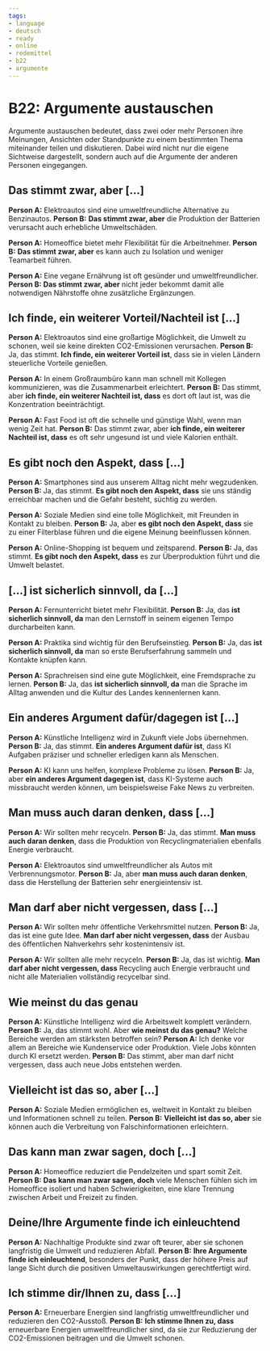 ```yaml
---
tags:
- language
- deutsch
- ready
- online
- redemittel
- b22
- argumente
---
```


# B22: Argumente austauschen

Argumente austauschen bedeutet, dass zwei oder mehr Personen ihre Meinungen, Ansichten oder Standpunkte zu einem bestimmten Thema miteinander teilen und diskutieren. Dabei wird nicht nur die eigene Sichtweise dargestellt, sondern auch auf die Argumente der anderen Personen eingegangen.

## Das stimmt zwar, aber [...]

__Person A:__ Elektroautos sind eine umweltfreundliche Alternative zu Benzinautos.
__Person B:__ __Das stimmt zwar, aber__ die Produktion der Batterien verursacht auch erhebliche Umweltschäden.

__Person A:__ Homeoffice bietet mehr Flexibilität für die Arbeitnehmer.
__Person B:__ __Das stimmt zwar, aber__ es kann auch zu Isolation und weniger Teamarbeit führen.

__Person A:__ Eine vegane Ernährung ist oft gesünder und umweltfreundlicher.
__Person B:__ __Das stimmt zwar, aber__ nicht jeder bekommt damit alle notwendigen Nährstoffe ohne zusätzliche Ergänzungen.

## Ich finde, ein weiterer Vorteil/Nachteil ist [...]

__Person A:__ Elektroautos sind eine großartige Möglichkeit, die Umwelt zu schonen, weil sie keine direkten CO2-Emissionen verursachen.
__Person B:__ Ja, das stimmt. __Ich finde, ein weiterer Vorteil ist__, dass sie in vielen Ländern steuerliche Vorteile genießen.

__Person A:__ In einem Großraumbüro kann man schnell mit Kollegen kommunizieren, was die Zusammenarbeit erleichtert.
__Person B:__ Das stimmt, aber __ich finde, ein weiterer Nachteil ist, dass__ es dort oft laut ist, was die Konzentration beeinträchtigt.

__Person A:__ Fast Food ist oft die schnelle und günstige Wahl, wenn man wenig Zeit hat.
__Person B:__ Das stimmt zwar, aber __ich finde, ein weiterer Nachteil ist, dass__ es oft sehr ungesund ist und viele Kalorien enthält.

## Es gibt noch den Aspekt, dass [...]

__Person A:__ Smartphones sind aus unserem Alltag nicht mehr wegzudenken.
__Person B:__ Ja, das stimmt. __Es gibt noch den Aspekt, dass__ sie uns ständig erreichbar machen und die Gefahr besteht, süchtig zu werden.

__Person A:__ Soziale Medien sind eine tolle Möglichkeit, mit Freunden in Kontakt zu bleiben.
__Person B:__ Ja, aber __es gibt noch den Aspekt, dass__ sie zu einer Filterblase führen und die eigene Meinung beeinflussen können.

__Person A:__ Online-Shopping ist bequem und zeitsparend.
__Person B:__ Ja, das stimmt. __Es gibt noch den Aspekt, dass__ es zur Überproduktion führt und die Umwelt belastet.

## [...] ist sicherlich sinnvoll, da [...]

__Person A:__ Fernunterricht bietet mehr Flexibilität.
__Person B:__ Ja, das __ist sicherlich sinnvoll, da__ man den Lernstoff in seinem eigenen Tempo durcharbeiten kann.

__Person A:__ Praktika sind wichtig für den Berufseinstieg.
__Person B:__ Ja, das __ist sicherlich sinnvoll, da__ man so erste Berufserfahrung sammeln und Kontakte knüpfen kann.

__Person A:__ Sprachreisen sind eine gute Möglichkeit, eine Fremdsprache zu lernen.
__Person B:__ Ja, das __ist sicherlich sinnvoll, da__ man die Sprache im Alltag anwenden und die Kultur des Landes kennenlernen kann.

## Ein anderes Argument dafür/dagegen ist [...]

__Person A:__ Künstliche Intelligenz wird in Zukunft viele Jobs übernehmen.
__Person B:__ Ja, das stimmt. __Ein anderes Argument dafür ist__, dass KI Aufgaben präziser und schneller erledigen kann als Menschen.

__Person A:__ KI kann uns helfen, komplexe Probleme zu lösen.
__Person B:__ Ja, aber __ein anderes Argument dagegen ist__, dass KI-Systeme auch missbraucht werden können, um beispielsweise Fake News zu verbreiten.

## Man muss auch daran denken, dass [...]

__Person A:__ Wir sollten mehr recyceln.
__Person B:__ Ja, das stimmt. __Man muss auch daran denken__, dass die Produktion von Recyclingmaterialien ebenfalls Energie verbraucht.

__Person A:__ Elektroautos sind umweltfreundlicher als Autos mit Verbrennungsmotor.
__Person B:__ Ja, aber __man muss auch daran denken__, dass die Herstellung der Batterien sehr energieintensiv ist.

## Man darf aber nicht vergessen, dass [...]

__Person A:__ Wir sollten mehr öffentliche Verkehrsmittel nutzen.
__Person B:__ Ja, das ist eine gute Idee. __Man darf aber nicht vergessen, dass__ der Ausbau des öffentlichen Nahverkehrs sehr kostenintensiv ist.

__Person A:__ Wir sollten alle mehr recyceln.
__Person B:__ Ja, das ist wichtig. __Man darf aber nicht vergessen, dass__ Recycling auch Energie verbraucht und nicht alle Materialien vollständig recycelbar sind.

## Wie meinst du das genau

__Person A:__ Künstliche Intelligenz wird die Arbeitswelt komplett verändern.
__Person B:__ Ja, das stimmt wohl. Aber __wie meinst du das genau?__ Welche Bereiche werden am stärksten betroffen sein?
__Person A:__ Ich denke vor allem an Bereiche wie Kundenservice oder Produktion. Viele Jobs könnten durch KI ersetzt werden.
__Person B:__ Das stimmt, aber man darf nicht vergessen, dass auch neue Jobs entstehen werden.

## Vielleicht ist das so, aber [...]

__Person A:__ Soziale Medien ermöglichen es, weltweit in Kontakt zu bleiben und Informationen schnell zu teilen.
__Person B:__ __Vielleicht ist das so, aber__ sie können auch die Verbreitung von Falschinformationen erleichtern.

## Das kann man zwar sagen, doch [...]

__Person A:__ Homeoffice reduziert die Pendelzeiten und spart somit Zeit.
__Person B:__ __Das kann man zwar sagen, doch__ viele Menschen fühlen sich im Homeoffice isoliert und haben Schwierigkeiten, eine klare Trennung zwischen Arbeit und Freizeit zu finden.

## Deine/Ihre Argumente finde ich einleuchtend

__Person A:__ Nachhaltige Produkte sind zwar oft teurer, aber sie schonen langfristig die Umwelt und reduzieren Abfall.
__Person B:__ __Ihre Argumente finde ich einleuchtend__, besonders der Punkt, dass der höhere Preis auf lange Sicht durch die positiven Umweltauswirkungen gerechtfertigt wird.

## Ich stimme dir/Ihnen zu, dass [...]

__Person A:__ Erneuerbare Energien sind langfristig umweltfreundlicher und reduzieren den CO2-Ausstoß.
__Person B:__ __Ich stimme Ihnen zu, dass__ erneuerbare Energien umweltfreundlicher sind, da sie zur Reduzierung der CO2-Emissionen beitragen und die Umwelt schonen.
